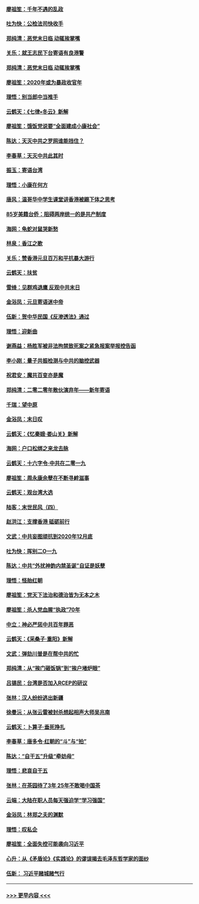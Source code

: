 #### [廖祖笙：千年不遇的乱政](../pages/nsc993/n11770373.md?t=01060911) 
#### [吐为快：公检法司快收手](../pages/nsc993/n11770359.md?t=01060911) 
#### [郑纯清：恶党末日临 动辄挨掌嘴](../pages/nsc993/n11769912.md?t=01060911) 
#### [关乐：就王志民下台寄语有良港警](../pages/nsc993/n11769903.md?t=01060911) 
#### [郑纯清：恶党末日临 动辄挨掌嘴](../pages/nsc993/n11769356.md?t=01060911) 
#### [廖祖笙：2020年或为暴政收官年](../pages/nsc993/n11768216.md?t=01060911) 
#### [理悟：别当郎中当推手](../pages/nsc993/n11768243.md?t=01060911) 
#### [云鹤天：《七律▪冬云》新解](../pages/nsc993/n11768204.md?t=01060911) 
#### [廖祖笙：饿饭党说要“全面建成小康社会”](../pages/nsc993/n11767482.md?t=01060911) 
#### [陈达：天灭中共之罗网谁能挡住？](../pages/nsc993/n11767465.md?t=01060911) 
#### [李春草：天灭中共此其时](../pages/nsc993/n11767452.md?t=01060911) 
#### [振玉：寄语台湾](../pages/nsc993/n11767432.md?t=01060911) 
#### [理悟：小康在何方](../pages/nsc993/n11767394.md?t=01060911) 
#### [唐风：温哥华中学生课堂讲香港被踢下体之思考](../pages/nsc993/n11766848.md?t=01060911) 
#### [85岁美籍台侨：阻碍两岸统一的是共产制度](../pages/nsc993/n11765043.md?t=01060911) 
#### [海网：龟蛇对鼠哭新愁](../pages/nsc993/n11764895.md?t=01060911) 
#### [林泉：香江之歌](../pages/nsc993/n11764415.md?t=01060911) 
#### [关乐：赞香港元旦百万和平抗暴大游行](../pages/nsc993/n11764382.md?t=01060911) 
#### [云鹤天：扶贫](../pages/nsc993/n11764245.md?t=01060911) 
#### [雪绮：见群鸡退鹰  反观中共末日](../pages/nsc993/n11762112.md?t=01060911) 
#### [金浴凤：元旦寄语迷中帝](../pages/nsc993/n11761788.md?t=01060911) 
#### [伍新：贺中华民国《反渗透法》通过](../pages/nsc993/n11761994.md?t=01060911) 
#### [理悟：迎新曲](../pages/nsc993/n11761152.md?t=01060911) 
#### [谢燕益：杨胜军被非法拘禁致死案之紧急报案举报控告函](../pages/nsc993/n11756134.md?t=01060911) 
#### [李小刚：量子共振检测与中共的脑控武器](../pages/nsc993/n11754518.md?t=01060911) 
#### [祝君安：魔共百变亦是魔](../pages/nsc993/n11754469.md?t=01060911) 
#### [郑纯清：二零二零年散伙演弃年——新年寄语](../pages/nsc993/n11754195.md?t=01060911) 
#### [千瑞：望中原](../pages/nsc993/n11754159.md?t=01060911) 
#### [金浴凤：末日叹](../pages/nsc993/n11752359.md?t=01060911) 
#### [云鹤天：《忆秦娥‧娄山关》新解](../pages/nsc993/n11752348.md?t=01060911) 
#### [海网：户口松绑之来龙去脉](../pages/nsc993/n11752328.md?t=01060911) 
#### [云鹤天：十六字令‧中共在二零一九](../pages/nsc993/n11752305.md?t=01060911) 
#### [廖祖笙：周永康余孽在不断寻衅滋事](../pages/nsc993/n11751013.md?t=01060911) 
#### [云鹤天：观台湾大选](../pages/nsc993/n11751007.md?t=01060911) 
#### [陆客：末世民风（四）](../pages/nsc993/n11749203.md?t=01060911) 
#### [赵洪江：支撑香港 砥砺前行](../pages/nsc993/n11748482.md?t=01060911) 
#### [文武：中共妄图顽抗到2020年12月底](../pages/nsc993/n11748446.md?t=01060911) 
#### [吐为快：挥别二O一九](../pages/nsc993/n11748411.md?t=01060911) 
#### [陈达：中共“外扰神韵内禁圣诞”自证是妖孽](../pages/nsc993/n11748226.md?t=01060911) 
#### [理悟：怪胎红朝](../pages/nsc993/n11748206.md?t=01060911) 
#### [廖祖笙：党天下法治和德治皆为无本之木](../pages/nsc993/n11748135.md?t=01060911) 
#### [廖祖笙：杀人党血腥“执政”70年](../pages/nsc993/n11745144.md?t=01060911) 
#### [中立：神必严惩中共百年罪恶](../pages/nsc993/n11744970.md?t=01060911) 
#### [云鹤天：《采桑子‧重阳》新解](../pages/nsc993/n11744948.md?t=01060911) 
#### [文武：弹劾川普是在帮中共的忙](../pages/nsc993/n11744758.md?t=01060911) 
#### [郑纯清：从“挨门砸饭锅”到“挨户堵炉眼”](../pages/nsc993/n11744745.md?t=01060911) 
#### [吕锡民：台湾是否加入RCEP的研议](../pages/nsc993/n11744701.md?t=01060911) 
#### [张林：汉人纷纷逃出新疆](../pages/nsc993/n11743530.md?t=01060911) 
#### [徐曼沅：从张云雷被封杀想起相声大师吴兆南](../pages/nsc993/n11741816.md?t=01060911) 
#### [云鹤天：卜算子‧垂死挣扎](../pages/nsc993/n11739956.md?t=01060911) 
#### [李春草：唐多令‧红朝的“斗”与“拍”](../pages/nsc993/n11739830.md?t=01060911) 
#### [陈达：“自干五”升级“牵妨母”](../pages/nsc993/n11739724.md?t=01060911) 
#### [理悟：悲哀自干五](../pages/nsc993/n11739547.md?t=01060911) 
#### [张林：在茶园待了3年 25年不敢喝中国茶](../pages/nsc993/n11739240.md?t=01060911) 
#### [云端：大陆在职人员每天强迫学“学习强国”](../pages/nsc993/n11738735.md?t=01060911) 
#### [金浴凤：林郑之夫的渊默](../pages/nsc993/n11737735.md?t=01060911) 
#### [理悟：叹私企](../pages/nsc993/n11737715.md?t=01060911) 
#### [廖祖笙：全面失控可能袭向习近平](../pages/nsc993/n11737704.md?t=01060911) 
#### [心升：从《矛盾论》《实践论》的谬误揭去毛泽东哲学家的面纱](../pages/nsc993/n11736962.md?t=01060911) 
#### [伍新： 习近平赌城赌气行](../pages/nsc993/n11736929.md?t=01060911) 

----
#### [ >>> 更早内容 <<< ](../indexes/nsc993-earlier.md)
